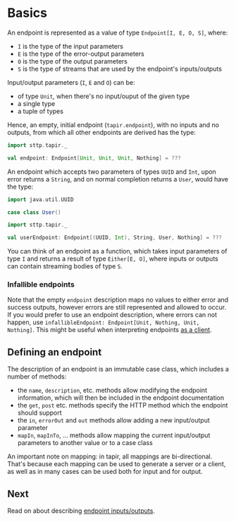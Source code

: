 # Basics

An endpoint is represented as a value of type `Endpoint[I, E, O, S]`, where:

* `I` is the type of the input parameters
* `E` is the type of the error-output parameters
* `O` is the type of the output parameters
* `S` is the type of streams that are used by the endpoint's inputs/outputs

Input/output parameters (`I`, `E` and `O`) can be:

* of type `Unit`, when there's no input/ouput of the given type
* a single type
* a tuple of types

Hence, an empty, initial endpoint (`tapir.endpoint`), with no inputs and no outputs, from which all other endpoints are 
derived has the type:

```scala mdoc:compile-only
import sttp.tapir._

val endpoint: Endpoint[Unit, Unit, Unit, Nothing] = ???
```

An endpoint which accepts two parameters of types `UUID` and `Int`, upon error returns a `String`, and on normal 
completion returns a `User`, would have the type:

```scala mdoc:invisible
import java.util.UUID

case class User()
```
 
```scala mdoc:compile-only
import sttp.tapir._

val userEndpoint: Endpoint[(UUID, Int), String, User, Nothing] = ???
```

You can think of an endpoint as a function, which takes input parameters of type `I` and returns a result of type 
`Either[E, O]`, where inputs or outputs can contain streaming bodies of type `S`.

### Infallible endpoints

Note that the empty `endpoint` description maps no values to either error and success outputs, however errors
are still represented and allowed to occur. If you would prefer to use an endpoint description, where
errors can not happen, use `infallibleEndpoint: Endpoint[Unit, Nothing, Unit, Nothing]`. This might be useful when
interpreting endpoints [as a client](../sttp.md).

## Defining an endpoint

The description of an endpoint is an immutable case class, which includes a number of methods:

* the `name`, `description`, etc. methods allow modifying the endpoint information, which will then be included in the 
  endpoint documentation
* the `get`, `post` etc. methods specify the HTTP method which the endpoint should support
* the `in`, `errorOut` and `out` methods allow adding a new input/output parameter
* `mapIn`, `mapInTo`, ... methods allow mapping the current input/output parameters to another value or to a case class

An important note on mapping: in tapir, all mappings are bi-directional. That's because each mapping can be used to 
generate a server or a client, as well as in many cases can be used both for input and for output.

## Next

Read on about describing [endpoint inputs/outputs](ios.md).
